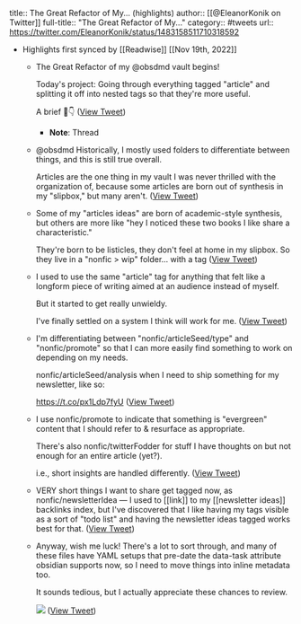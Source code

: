 title:: The Great Refactor of My... (highlights)
author:: [[@EleanorKonik on Twitter]]
full-title:: "The Great Refactor of My..."
category:: #tweets
url:: https://twitter.com/EleanorKonik/status/1483158511710318592

- Highlights first synced by [[Readwise]] [[Nov 19th, 2022]]
	- The Great Refactor of my @obsdmd vault begins! 
	  
	  Today's project: Going through everything tagged "article" and splitting it off into nested tags so that they're more useful. 
	  
	  A brief 🧵👇 ([View Tweet](https://twitter.com/EleanorKonik/status/1483158511710318592))
		- **Note**: Thread
	- @obsdmd Historically, I mostly used folders to differentiate between things, and this is still true overall. 
	  
	  Articles are the one thing in my vault I was never thrilled with the organization of, because some articles are born out of synthesis in my "slipbox," but many aren't. ([View Tweet](https://twitter.com/EleanorKonik/status/1483158812794228736))
	- Some of my "articles ideas" are born of academic-style synthesis, but others are more like "hey I noticed these two books I like share a characteristic."
	  
	  They're born to be listicles, they don't feel at home in my slipbox. So they live in a "nonfic > wip" folder... with a tag ([View Tweet](https://twitter.com/EleanorKonik/status/1483159261475713026))
	- I used to use the same "article" tag for anything that felt like a longform piece of writing aimed at an audience instead of myself. 
	  
	  But it started to get really unwieldy. 
	  
	  I've finally settled on a system I think will work for me. ([View Tweet](https://twitter.com/EleanorKonik/status/1483159451553177608))
	- I'm differentiating between "nonfic/articleSeed/type" and "nonfic/promote" so that I can more easily find something to work on depending on my needs. 
	  
	  nonfic/articleSeed/analysis when I need to ship something for my newsletter, like so: 
	  
	  https://t.co/px1Ldp7fyU ([View Tweet](https://twitter.com/EleanorKonik/status/1483159683368165378))
	- I use nonfic/promote to indicate that something is "evergreen" content that I should refer to & resurface as appropriate. 
	  
	  There's also nonfic/twitterFodder for stuff I have thoughts on but not enough for an entire article (yet?). 
	  
	  i.e., short insights are handled differently. ([View Tweet](https://twitter.com/EleanorKonik/status/1483160178493210627))
	- VERY short things I want to share get tagged now, as nonfic/newsletterIdea — I used to [[link]] to my [[newsletter ideas]] backlinks index, but I've discovered that I like having my tags visible as a sort of "todo list" and having the newsletter ideas tagged works best for that. ([View Tweet](https://twitter.com/EleanorKonik/status/1483160594685509632))
	- Anyway, wish me luck! There's a lot to sort through, and many of these files have YAML setups that pre-date the data-task attribute obsidian supports now, so I need to move things into inline metadata too.
	  
	  It sounds tedious, but I actually appreciate these chances to review. 
	  
	  ![](https://pbs.twimg.com/media/FJU-3LhXIAQamP7.png) ([View Tweet](https://twitter.com/EleanorKonik/status/1483161165446406148))